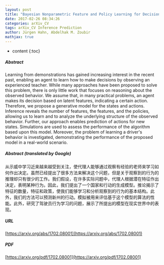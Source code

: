 ```yaml
---
layout: post
title: "Bayesian Nonparametric Feature and Policy Learning for Decision-Making"
date: 2017-02-26 08:34:26
categories: arXiv_CV
tags: arXiv_CV Inference Prediction
author: Jürgen Hahn, Abdelhak M. Zoubir
mathjax: true
---
```


* content
{:toc}

##### Abstract
Learning from demonstrations has gained increasing interest in the recent past, enabling an agent to learn how to make decisions by observing an experienced teacher. While many approaches have been proposed to solve this problem, there is only little work that focuses on reasoning about the observed behavior. We assume that, in many practical problems, an agent makes its decision based on latent features, indicating a certain action. Therefore, we propose a generative model for the states and actions. Inference reveals the number of features, the features, and the policies, allowing us to learn and to analyze the underlying structure of the observed behavior. Further, our approach enables prediction of actions for new states. Simulations are used to assess the performance of the algorithm based upon this model. Moreover, the problem of learning a driver's behavior is investigated, demonstrating the performance of the proposed model in a real-world scenario.

##### Abstract (translated by Google)
从示威中学习近来越来越受到关注，使代理人能够通过观察有经验的老师来学习如何作出决定。虽然已经提出了很多方法来解决这个问题，但是关于观察到的行为的推理却只有很少的工作。我们假设，在许多实际问题中，代理人根据潜在特征作出决定，表明某种行为。因此，我们提出了一个国家和行动的生成模型。推论揭示了特征的数量，特征和政策，使我们能够学习和分析观察到的行为的基本结构。此外，我们的方法可以预测新州的行动。模拟被用来评估基于这个模型的算法的性能。此外，研究了驾驶员行为学习的问题，展示了所提出的模型在现实世界中的表现。

##### URL
[https://arxiv.org/abs/1702.08001](https://arxiv.org/abs/1702.08001)

##### PDF
[https://arxiv.org/pdf/1702.08001](https://arxiv.org/pdf/1702.08001)

